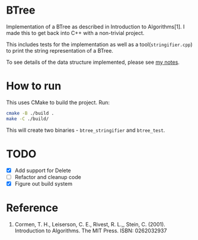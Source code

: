 # BTree
Implementation of a BTree as described in Introduction to Algorithms[1].
I made this to get back into C++ with a non-trivial project.

This includes tests for the implementation as well as a tool(`stringifier.cpp`)
to print the string representation of a BTree.

To see details of the data structure implemented, please see [my notes](./notes.md).

# How to run
This uses CMake to build the project. Run:
```bash
cmake -B ./build .
make -C ./build/
```
This will create two binaries - `btree_stringifier` and `btree_test`.

# TODO
- [X] Add support for Delete
- [ ] Refactor and cleanup code
- [X] Figure out build system

# Reference
1. Cormen, T. H., Leiserson, C. E., Rivest, R. L.,, Stein, C. (2001). Introduction to Algorithms. The MIT Press. ISBN: 0262032937
